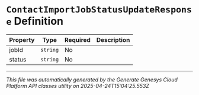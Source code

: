 # `ContactImportJobStatusUpdateResponse` Definition

| Property | Type | Required | Description |
|----------|------|----------|-------------|
| jobId | `string` | No |  |
| status | `string` | No |  |

---

*This file was automatically generated by the Generate Genesys Cloud Platform API classes utility on 2025-04-24T15:04:25.553Z*